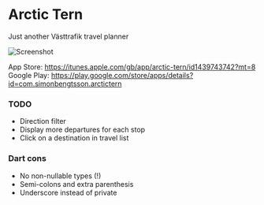 # Arctic Tern

Just another Västtrafik travel planner

![Screenshot](https://is5-ssl.mzstatic.com/image/thumb/Purple128/v4/0a/75/55/0a755505-f237-7894-201d-7cf30bc9e023/pr_source.png/460x0w.png)

App Store: https://itunes.apple.com/gb/app/arctic-tern/id1439743742?mt=8
Google Play: https://play.google.com/store/apps/details?id=com.simonbengtsson.arctictern

### TODO
- Direction filter
- Display more departures for each stop
- Click on a destination in travel list

### Dart cons
- No non-nullable types (!)
- Semi-colons and extra parenthesis
- Underscore instead of private
